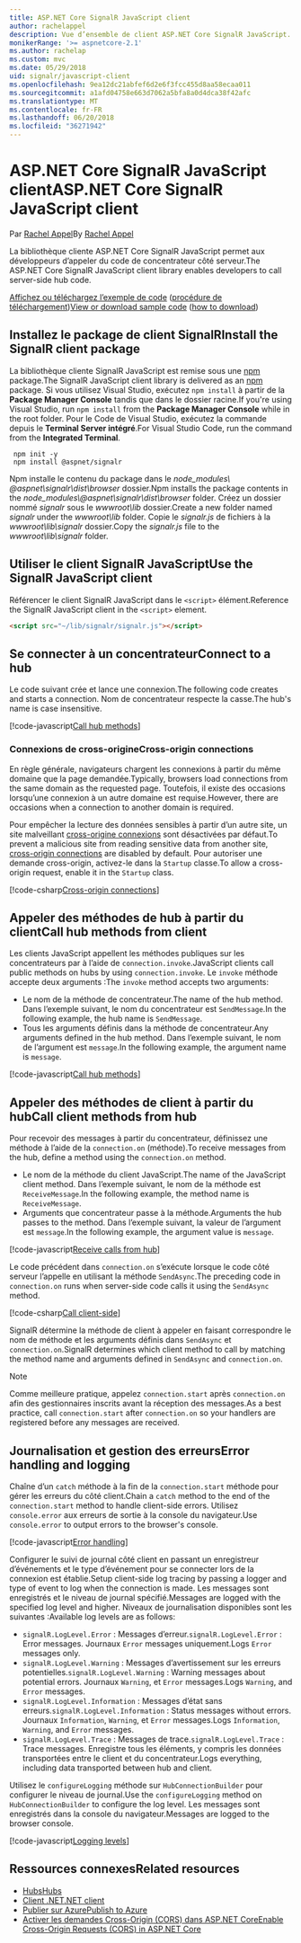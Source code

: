 ```yaml
---
title: ASP.NET Core SignalR JavaScript client
author: rachelappel
description: Vue d’ensemble de client ASP.NET Core SignalR JavaScript.
monikerRange: '>= aspnetcore-2.1'
ms.author: rachelap
ms.custom: mvc
ms.date: 05/29/2018
uid: signalr/javascript-client
ms.openlocfilehash: 9ea12dc21abfef6d2e6f3fcc455d8aa58ecaa011
ms.sourcegitcommit: a1afd04758e663d7062a5bfa8a0d4dca38f42afc
ms.translationtype: MT
ms.contentlocale: fr-FR
ms.lasthandoff: 06/20/2018
ms.locfileid: "36271942"
---
```

# <a name="aspnet-core-signalr-javascript-client"></a><span data-ttu-id="39195-103">ASP.NET Core SignalR JavaScript client</span><span class="sxs-lookup"><span data-stu-id="39195-103">ASP.NET Core SignalR JavaScript client</span></span>

<span data-ttu-id="39195-104">Par [Rachel Appel](http://twitter.com/rachelappel)</span><span class="sxs-lookup"><span data-stu-id="39195-104">By [Rachel Appel](http://twitter.com/rachelappel)</span></span>

<span data-ttu-id="39195-105">La bibliothèque cliente ASP.NET Core SignalR JavaScript permet aux développeurs d’appeler du code de concentrateur côté serveur.</span><span class="sxs-lookup"><span data-stu-id="39195-105">The ASP.NET Core SignalR JavaScript client library enables developers to call server-side hub code.</span></span>

<span data-ttu-id="39195-106">[Affichez ou téléchargez l’exemple de code](https://github.com/aspnet/Docs/tree/live/aspnetcore/signalr/javascript-client/sample) ([procédure de téléchargement](xref:tutorials/index#how-to-download-a-sample))</span><span class="sxs-lookup"><span data-stu-id="39195-106">[View or download sample code](https://github.com/aspnet/Docs/tree/live/aspnetcore/signalr/javascript-client/sample) ([how to download](xref:tutorials/index#how-to-download-a-sample))</span></span>

## <a name="install-the-signalr-client-package"></a><span data-ttu-id="39195-107">Installez le package de client SignalR</span><span class="sxs-lookup"><span data-stu-id="39195-107">Install the SignalR client package</span></span>

<span data-ttu-id="39195-108">La bibliothèque cliente SignalR JavaScript est remise sous une [npm](https://www.npmjs.com/) package.</span><span class="sxs-lookup"><span data-stu-id="39195-108">The SignalR JavaScript client library is delivered as an [npm](https://www.npmjs.com/) package.</span></span> <span data-ttu-id="39195-109">Si vous utilisez Visual Studio, exécutez `npm install` à partir de la **Package Manager Console** tandis que dans le dossier racine.</span><span class="sxs-lookup"><span data-stu-id="39195-109">If you're using Visual Studio, run `npm install` from the **Package Manager Console** while in the root folder.</span></span> <span data-ttu-id="39195-110">Pour le Code de Visual Studio, exécutez la commande depuis le **Terminal Server intégré**.</span><span class="sxs-lookup"><span data-stu-id="39195-110">For Visual Studio Code, run the command from the **Integrated Terminal**.</span></span>

  ```console
   npm init -y
   npm install @aspnet/signalr
  ```

<span data-ttu-id="39195-111">Npm installe le contenu du package dans le *node_modules\\ @aspnet\signalr\dist\browser*  dossier.</span><span class="sxs-lookup"><span data-stu-id="39195-111">Npm installs the package contents in the *node_modules\\@aspnet\signalr\dist\browser* folder.</span></span> <span data-ttu-id="39195-112">Créez un dossier nommé *signalr* sous le *wwwroot\\lib* dossier.</span><span class="sxs-lookup"><span data-stu-id="39195-112">Create a new folder named *signalr* under the *wwwroot\\lib* folder.</span></span> <span data-ttu-id="39195-113">Copie le *signalr.js* de fichiers à la *wwwroot\lib\signalr* dossier.</span><span class="sxs-lookup"><span data-stu-id="39195-113">Copy the *signalr.js* file to the *wwwroot\lib\signalr* folder.</span></span>

## <a name="use-the-signalr-javascript-client"></a><span data-ttu-id="39195-114">Utiliser le client SignalR JavaScript</span><span class="sxs-lookup"><span data-stu-id="39195-114">Use the SignalR JavaScript client</span></span>

<span data-ttu-id="39195-115">Référencer le client SignalR JavaScript dans le `<script>` élément.</span><span class="sxs-lookup"><span data-stu-id="39195-115">Reference the SignalR JavaScript client in the `<script>` element.</span></span>

```html
<script src="~/lib/signalr/signalr.js"></script>
```

## <a name="connect-to-a-hub"></a><span data-ttu-id="39195-116">Se connecter à un concentrateur</span><span class="sxs-lookup"><span data-stu-id="39195-116">Connect to a hub</span></span>

<span data-ttu-id="39195-117">Le code suivant crée et lance une connexion.</span><span class="sxs-lookup"><span data-stu-id="39195-117">The following code creates and starts a connection.</span></span> <span data-ttu-id="39195-118">Nom de concentrateur respecte la casse.</span><span class="sxs-lookup"><span data-stu-id="39195-118">The hub's name is case insensitive.</span></span>

[!code-javascript[Call hub methods](javascript-client/sample/wwwroot/js/chat.js?range=9-12,28)]

### <a name="cross-origin-connections"></a><span data-ttu-id="39195-119">Connexions de cross-origine</span><span class="sxs-lookup"><span data-stu-id="39195-119">Cross-origin connections</span></span>

<span data-ttu-id="39195-120">En règle générale, navigateurs chargent les connexions à partir du même domaine que la page demandée.</span><span class="sxs-lookup"><span data-stu-id="39195-120">Typically, browsers load connections from the same domain as the requested page.</span></span> <span data-ttu-id="39195-121">Toutefois, il existe des occasions lorsqu’une connexion à un autre domaine est requise.</span><span class="sxs-lookup"><span data-stu-id="39195-121">However, there are occasions when a connection to another domain is required.</span></span>

<span data-ttu-id="39195-122">Pour empêcher la lecture des données sensibles à partir d’un autre site, un site malveillant [cross-origine connexions](xref:security/cors) sont désactivées par défaut.</span><span class="sxs-lookup"><span data-stu-id="39195-122">To prevent a malicious site from reading sensitive data from another site, [cross-origin connections](xref:security/cors) are disabled by default.</span></span> <span data-ttu-id="39195-123">Pour autoriser une demande cross-origin, activez-le dans la `Startup` classe.</span><span class="sxs-lookup"><span data-stu-id="39195-123">To allow a cross-origin request, enable it in the `Startup` class.</span></span>

[!code-csharp[Cross-origin connections](javascript-client/sample/Startup.cs?highlight=29-35,56)]

## <a name="call-hub-methods-from-client"></a><span data-ttu-id="39195-124">Appeler des méthodes de hub à partir du client</span><span class="sxs-lookup"><span data-stu-id="39195-124">Call hub methods from client</span></span>

<span data-ttu-id="39195-125">Les clients JavaScript appellent les méthodes publiques sur les concentrateurs par à l’aide de `connection.invoke`.</span><span class="sxs-lookup"><span data-stu-id="39195-125">JavaScript clients call public methods on hubs by using `connection.invoke`.</span></span> <span data-ttu-id="39195-126">Le `invoke` méthode accepte deux arguments :</span><span class="sxs-lookup"><span data-stu-id="39195-126">The `invoke` method accepts two arguments:</span></span>

* <span data-ttu-id="39195-127">Le nom de la méthode de concentrateur.</span><span class="sxs-lookup"><span data-stu-id="39195-127">The name of the hub method.</span></span> <span data-ttu-id="39195-128">Dans l’exemple suivant, le nom du concentrateur est `SendMessage`.</span><span class="sxs-lookup"><span data-stu-id="39195-128">In the following example, the hub name is `SendMessage`.</span></span>
* <span data-ttu-id="39195-129">Tous les arguments définis dans la méthode de concentrateur.</span><span class="sxs-lookup"><span data-stu-id="39195-129">Any arguments defined in the hub method.</span></span> <span data-ttu-id="39195-130">Dans l’exemple suivant, le nom de l’argument est `message`.</span><span class="sxs-lookup"><span data-stu-id="39195-130">In the following example, the argument name is `message`.</span></span>

[!code-javascript[Call hub methods](javascript-client/sample/wwwroot/js/chat.js?range=24)]

## <a name="call-client-methods-from-hub"></a><span data-ttu-id="39195-131">Appeler des méthodes de client à partir du hub</span><span class="sxs-lookup"><span data-stu-id="39195-131">Call client methods from hub</span></span>

<span data-ttu-id="39195-132">Pour recevoir des messages à partir du concentrateur, définissez une méthode à l’aide de la `connection.on` (méthode).</span><span class="sxs-lookup"><span data-stu-id="39195-132">To receive messages from the hub, define a method using the `connection.on` method.</span></span>

* <span data-ttu-id="39195-133">Le nom de la méthode du client JavaScript.</span><span class="sxs-lookup"><span data-stu-id="39195-133">The name of the JavaScript client method.</span></span> <span data-ttu-id="39195-134">Dans l’exemple suivant, le nom de la méthode est `ReceiveMessage`.</span><span class="sxs-lookup"><span data-stu-id="39195-134">In the following example, the method name is `ReceiveMessage`.</span></span>
* <span data-ttu-id="39195-135">Arguments que concentrateur passe à la méthode.</span><span class="sxs-lookup"><span data-stu-id="39195-135">Arguments the hub passes to the method.</span></span> <span data-ttu-id="39195-136">Dans l’exemple suivant, la valeur de l’argument est `message`.</span><span class="sxs-lookup"><span data-stu-id="39195-136">In the following example, the argument value is `message`.</span></span>

[!code-javascript[Receive calls from hub](javascript-client/sample/wwwroot/js/chat.js?range=14-19)]

<span data-ttu-id="39195-137">Le code précédent dans `connection.on` s’exécute lorsque le code côté serveur l’appelle en utilisant la méthode `SendAsync`.</span><span class="sxs-lookup"><span data-stu-id="39195-137">The preceding code in `connection.on` runs when server-side code calls it using the `SendAsync` method.</span></span>

[!code-csharp[Call client-side](javascript-client/sample/hubs/chathub.cs?range=8-11)]

<span data-ttu-id="39195-138">SignalR détermine la méthode de client à appeler en faisant correspondre le nom de méthode et les arguments définis dans `SendAsync` et `connection.on`.</span><span class="sxs-lookup"><span data-stu-id="39195-138">SignalR determines which client method to call by matching the method name and arguments defined in `SendAsync` and `connection.on`.</span></span>

> [!NOTE]
> <span data-ttu-id="39195-139">Comme meilleure pratique, appelez `connection.start` après `connection.on` afin des gestionnaires inscrits avant la réception des messages.</span><span class="sxs-lookup"><span data-stu-id="39195-139">As a best practice, call `connection.start` after `connection.on` so your handlers are registered before any messages are received.</span></span>

## <a name="error-handling-and-logging"></a><span data-ttu-id="39195-140">Journalisation et gestion des erreurs</span><span class="sxs-lookup"><span data-stu-id="39195-140">Error handling and logging</span></span>

<span data-ttu-id="39195-141">Chaîne d’un `catch` méthode à la fin de la `connection.start` méthode pour gérer les erreurs du côté client.</span><span class="sxs-lookup"><span data-stu-id="39195-141">Chain a `catch` method to the end of the `connection.start` method to handle client-side errors.</span></span> <span data-ttu-id="39195-142">Utilisez `console.error` aux erreurs de sortie à la console du navigateur.</span><span class="sxs-lookup"><span data-stu-id="39195-142">Use `console.error` to output errors to the browser's console.</span></span>

[!code-javascript[Error handling](javascript-client/sample/wwwroot/js/chat.js?range=28)]

<span data-ttu-id="39195-143">Configurer le suivi de journal côté client en passant un enregistreur d’événements et le type d’événement pour se connecter lors de la connexion est établie.</span><span class="sxs-lookup"><span data-stu-id="39195-143">Setup client-side log tracing by passing a logger and type of event to log when the connection is made.</span></span> <span data-ttu-id="39195-144">Les messages sont enregistrés et le niveau de journal spécifié.</span><span class="sxs-lookup"><span data-stu-id="39195-144">Messages are logged with the specified log level and higher.</span></span> <span data-ttu-id="39195-145">Niveaux de journalisation disponibles sont les suivantes :</span><span class="sxs-lookup"><span data-stu-id="39195-145">Available log levels are as follows:</span></span>

* <span data-ttu-id="39195-146">`signalR.LogLevel.Error` : Messages d’erreur.</span><span class="sxs-lookup"><span data-stu-id="39195-146">`signalR.LogLevel.Error` : Error messages.</span></span> <span data-ttu-id="39195-147">Journaux `Error` messages uniquement.</span><span class="sxs-lookup"><span data-stu-id="39195-147">Logs `Error` messages only.</span></span>
* <span data-ttu-id="39195-148">`signalR.LogLevel.Warning` : Messages d’avertissement sur les erreurs potentielles.</span><span class="sxs-lookup"><span data-stu-id="39195-148">`signalR.LogLevel.Warning` : Warning messages about potential errors.</span></span> <span data-ttu-id="39195-149">Journaux `Warning`, et `Error` messages.</span><span class="sxs-lookup"><span data-stu-id="39195-149">Logs `Warning`, and `Error` messages.</span></span>
* <span data-ttu-id="39195-150">`signalR.LogLevel.Information` : Messages d’état sans erreurs.</span><span class="sxs-lookup"><span data-stu-id="39195-150">`signalR.LogLevel.Information` : Status messages without errors.</span></span> <span data-ttu-id="39195-151">Journaux `Information`, `Warning`, et `Error` messages.</span><span class="sxs-lookup"><span data-stu-id="39195-151">Logs `Information`, `Warning`, and `Error` messages.</span></span>
* <span data-ttu-id="39195-152">`signalR.LogLevel.Trace` : Messages de trace.</span><span class="sxs-lookup"><span data-stu-id="39195-152">`signalR.LogLevel.Trace` : Trace messages.</span></span> <span data-ttu-id="39195-153">Enregistre tous les éléments, y compris les données transportées entre le client et du concentrateur.</span><span class="sxs-lookup"><span data-stu-id="39195-153">Logs everything, including data transported between hub and client.</span></span>

<span data-ttu-id="39195-154">Utilisez le `configureLogging` méthode sur `HubConnectionBuilder` pour configurer le niveau de journal.</span><span class="sxs-lookup"><span data-stu-id="39195-154">Use the `configureLogging` method on `HubConnectionBuilder` to configure the log level.</span></span> <span data-ttu-id="39195-155">Les messages sont enregistrés dans la console du navigateur.</span><span class="sxs-lookup"><span data-stu-id="39195-155">Messages are logged to the browser console.</span></span>

[!code-javascript[Logging levels](javascript-client/sample/wwwroot/js/chat.js?range=9-12)]

## <a name="related-resources"></a><span data-ttu-id="39195-156">Ressources connexes</span><span class="sxs-lookup"><span data-stu-id="39195-156">Related resources</span></span>

* [<span data-ttu-id="39195-157">Hubs</span><span class="sxs-lookup"><span data-stu-id="39195-157">Hubs</span></span>](xref:signalr/hubs)
* [<span data-ttu-id="39195-158">Client .NET</span><span class="sxs-lookup"><span data-stu-id="39195-158">.NET client</span></span>](xref:signalr/dotnet-client)
* [<span data-ttu-id="39195-159">Publier sur Azure</span><span class="sxs-lookup"><span data-stu-id="39195-159">Publish to Azure</span></span>](xref:signalr/publish-to-azure-web-app)
* [<span data-ttu-id="39195-160">Activer les demandes Cross-Origin (CORS) dans ASP.NET Core</span><span class="sxs-lookup"><span data-stu-id="39195-160">Enable Cross-Origin Requests (CORS) in ASP.NET Core</span></span>](xref:security/cors)